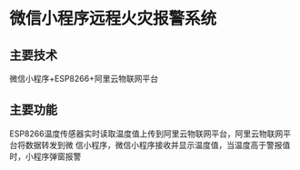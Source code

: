 # 微信小程序远程火灾报警系统

## 主要技术
微信小程序+ESP8266+阿里云物联网平台

## 主要功能
ESP8266温度传感器实时读取温度值上传到阿里云物联网平台，阿里云物联网平台将数据转发到微	信小程序，微信小程序接收并显示温度值，当温度高于警报值时，小程序弹窗报警
